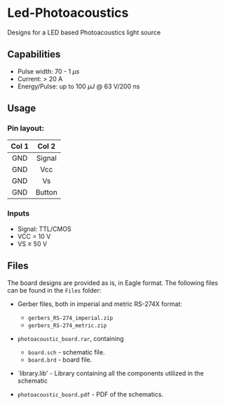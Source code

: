 # Led-Photoacoustics
Designs for a LED based Photoacoustics light source


## Capabilities
 - Pulse width: 70 - 1 $\mu s$
 - Current: > 20 A
 - Energy/Pulse: up to 100 $\mu J$ @ 63 V/200 ns

## Usage
### Pin layout:

| Col 1 | Col 2 |
|:---:|:------:|
| GND | Signal |
| GND |   Vcc  |
| GND |   Vs   |
| GND | Button |

### Inputs
- Signal: TTL/CMOS  
- VCC = 10 V
- VS ≥ 50 V

## Files
The board designs are provided as is, in Eagle format.
The following files can be found in the `Files` folder:
- Gerber files, both in imperial and metric RS-274X format:
  - `gerbers_RS-274_imperial.zip`
  - `gerbers_RS-274_metric.zip`

- `photoacoustic_board.rar`, containing
  - `board.sch` - schematic file.
  - `board.brd` - board file.

- `library.lib' - Library containing all the components utilized in the schematic

- `photoacoustic_board.pdf` - PDF of the schematics.
